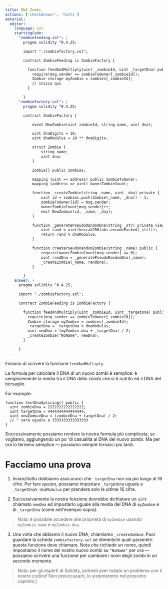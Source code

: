 ```yaml
---
title: DNA Zombi
actions: ['checkAnswer', 'hints']
material:
  editor:
    language: sol
    startingCode:
      "zombiefeeding.sol": |
        pragma solidity ^0.4.25;

        import "./zombiefactory.sol";

        contract ZombieFeeding is ZombieFactory {

          function feedAndMultiply(uint _zombieId, uint _targetDna) public {
            require(msg.sender == zombieToOwner[_zombieId]);
            Zombie storage myZombie = zombies[_zombieId];
            // inizia qui
          }

        }
      "zombiefactory.sol": |
        pragma solidity ^0.4.25;

        contract ZombieFactory {

            event NewZombie(uint zombieId, string name, uint dna);

            uint dnaDigits = 16;
            uint dnaModulus = 10 ** dnaDigits;

            struct Zombie {
                string name;
                uint dna;
            }

            Zombie[] public zombies;

            mapping (uint => address) public zombieToOwner;
            mapping (address => uint) ownerZombieCount;

            function _createZombie(string _name, uint _dna) private {
                uint id = zombies.push(Zombie(_name, _dna)) - 1;
                zombieToOwner[id] = msg.sender;
                ownerZombieCount[msg.sender]++;
                emit NewZombie(id, _name, _dna);
            }

            function _generatePseudoRandomDna(string _str) private view returns (uint) {
                uint rand = uint(keccak256(abi.encodePacked(_str)));
                return rand % dnaModulus;
            }

            function createPseudoRandomZombie(string _name) public {
                require(ownerZombieCount[msg.sender] == 0);
                uint randDna = _generatePseudoRandomDna(_name);
                _createZombie(_name, randDna);
            }

        }
    answer: >
      pragma solidity ^0.4.25;

      import "./zombiefactory.sol";

      contract ZombieFeeding is ZombieFactory {

        function feedAndMultiply(uint _zombieId, uint _targetDna) public {
          require(msg.sender == zombieToOwner[_zombieId]);
          Zombie storage myZombie = zombies[_zombieId];
          _targetDna = _targetDna % dnaModulus;
          uint newDna = (myZombie.dna + _targetDna) / 2;
          _createZombie("NoName", newDna);
        }

      }
---
```


Finiamo di scrivere la funzione `feedAndMultiply`.

La formula per calcolare il DNA di un nuovo zombi è semplice: è semplicemente la media tra il DNA dello zombi che si è nutrito ed il DNA del bersaglio. 

For example:

```
function testDnaSplicing() public {
  uint zombieDna = 2222222222222222;
  uint targetDna = 4444444444444444;
  uint newZombieDna = (zombieDna + targetDna) / 2;
  // ^ sarà uguale a 3333333333333333
}
```

Successivamente possiamo rendere la nostra formula più complicata, se vogliamo, aggiungendo un po 'di casualità al DNA del nuovo zombi. Ma per ora lo terremo semplice — possiamo sempre tornarci più tardi.

# Facciamo una prova

1. Innanzitutto dobbiamo assicurarci che `_targetDna` non sia più lungo di 16 cifre. Per fare questo, possiamo impostare `_targetDna` uguale a `_targetDna% dnaModulus` per prendere solo le ultime 16 cifre.

2. Successivamente la nostra funzione dovrebbe dichiarare un `uint` chiamato `newDna` ed impostarlo uguale alla media del DNA di `myZombie` e di `_targetDna` (come nell'esempio sopra).

> Nota: è possibile accedere alle proprietà di `myZombie` usando `myZombie.name` e `myZombie.dna`.

3. Una volta che abbiamo il nuovo DNA, chiamiamo `_createZombie`. Puoi guardare la scheda `zombiefactory.sol` se dimentichi quali parametri questa funzione deve chiamare. Nota che richiede un nome, quindi impostiamo il nome del nostro nuovo zombi su `"NoName"` per ora — possiamo scrivere una funzione per cambiare i nomi degli zombi in un secondo momento.

> Nota: per gli esperti di Solidity, potresti aver notato un problema con il nostro codice! Non preoccuparti, lo sistemeremo nel prossimo capitolo;)
